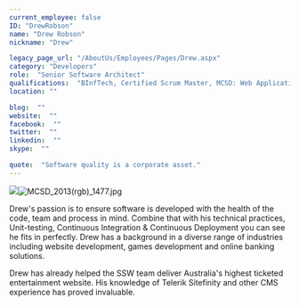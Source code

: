```yaml
---
current_employee: false
ID: "DrewRobson"
name: "Drew Robson"
nickname: "Drew"

legacy_page_url: "/AboutUs/Employees/Pages/Drew.aspx"
category: "Developers"
role:  "Senior Software Architect"
qualifications:  "BInfTech, Certified Scrum Master, MCSD: Web Applications"
location: ""

blog:  ""
website:  ""
facebook:  ""
twitter:  ""
linkedin:  ""
skype:  ""

quote:  "Software quality is a corporate asset."
---
```


​![](/Images/Bio/csm.png)![MCSD_2013(rgb)_1477.jpg](/Images/Bio/MCSD_2013(rgb)_1477.jpg) 

Drew's passion is to ensure software is developed with the health of the code, team and process in mind. Combine that with his technical practices, Unit-testing, Continuous Integration & Continuous Deployment you can see he fits in perfectly. Drew has a background in a diverse range of industries including website development, games development and online banking solutions.

<div class="ms-rteStyle-Normal">

Drew has already helped the SSW team deliver Australia's highest ticketed entertainment website. His knowledge of Telerik Sitefinity and other CMS experience has proved invaluable.
</div>